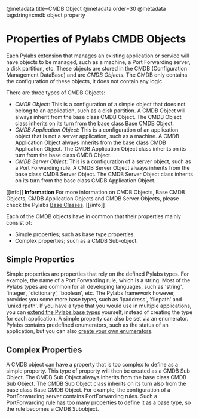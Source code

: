 @metadata title=CMDB Object
@metadata order=30
@metadata tagstring=cmdb object property

[baseclass]: #/ExtendingPylabs/BaseClasses
[createenum]: #/ExtendingPylabs/CreateEnumerators


# Properties of Pylabs CMDB Objects

Each Pylabs extension that manages an existing application or service will have objects to be managed, such as a machine, a Port Forwarding server, a disk partition, etc. These objects are stored in the CMDB (Configuration Management DataBase) and are *CMDB Objects*. The CMDB only contains the configuration of these objects, it does not contain any logic.

There are three types of CMDB Objects:

* *CMDB Object*:
This is a configuration of a simple object that does not belong to an application, such as a disk partition. A CMDB Object will always inherit from the base class CMDB Object. The CMDB Object class inherits on its turn from the base class Base CMDB Object.
* *CMDB Application Object*:
This is a configuration of an application object that is not a server application, such as a machine. A CMDB Application Object always inherits from the base class CMDB Application Object. The CMDB Application Object class inherits on its turn from the base class CMDB Object.
* *CMDB Server Object*:
This is a configuration of a server object, such as a Port Forwarding rule. A CMDB Server Object always inherits from the base class CMDB Server Object. The CMDB Server Object class inherits on its turn from the base class CMDB Application Object.

[[info]]
**Information**
For more information on CMDB Objects, Base CMDB Objects, CMDB Application Objects and CMDB Server Objects, please check the Pylabs [Base Classes][baseclass].
[[/info]]

Each of the CMDB objects have in common that their properties mainly consist of:

* Simple properties; such as base type properties.
* Complex properties; such as a CMDB Sub-object.


## Simple Properties

Simple properties are properties that rely on the defined Pylabs types. For example, the name of a Port Forwarding rule, which is a string. Most of the Pylabs types are common for all developing languages, such as 'string', 'integer', 'dictionary', 'boolean', etc. The Pylabs framework however, provides you some more base types, such as 'ipaddress', 'filepath' and 'unixdirpath'.
If you have a type that you would use in multiple applications, you can [extend the Pylabs base types][createenum] yourself, instead of creating the type for each application.
A simple property can also be set via an enumerator. Pylabs contains predefined enumerators, such as the status of an application, but you can also [create your own enumerators][createenum].

## Complex Properties

A CMDB object can have a property that is too complex to define as a simple property. This type of property will then be created as a CMDB Sub Object. The CMDB Sub Object always inherits from the base class CMDB Sub Object. The CMDB Sub Object class inherits on its turn also from the base class Base CMDB Object.
For example, the configuration of a PortForwarding server contains PortForwarding rules. Such a PortForwarding rule has too many properties to define it as a base type, so the rule becomes a CMDB Subobject. 
